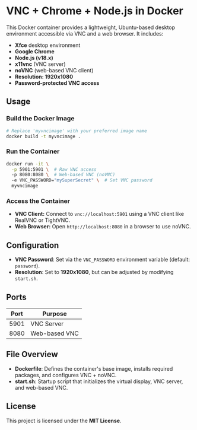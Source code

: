 # VNC + Chrome + Node.js in Docker

This Docker container provides a lightweight, Ubuntu-based desktop environment accessible via VNC and a web browser. It includes:

- **Xfce** desktop environment
- **Google Chrome**
- **Node.js (v18.x)**
- **x11vnc** (VNC server)
- **noVNC** (web-based VNC client)
- **Resolution: 1920x1080**
- **Password-protected VNC access**

## Usage

### Build the Docker Image

```sh
# Replace 'myvncimage' with your preferred image name
docker build -t myvncimage .
```

### Run the Container

```sh
docker run -it \
  -p 5901:5901 \  # Raw VNC access
  -p 8080:8080 \  # Web-based VNC (noVNC)
  -e VNC_PASSWORD="mySuperSecret" \  # Set VNC password
  myvncimage
```

### Access the Container

- **VNC Client:** Connect to `vnc://localhost:5901` using a VNC client like RealVNC or TightVNC.
- **Web Browser:** Open `http://localhost:8080` in a browser to use noVNC.

## Configuration

- **VNC Password**: Set via the `VNC_PASSWORD` environment variable (default: `password`).
- **Resolution**: Set to **1920x1080**, but can be adjusted by modifying `start.sh`.

## Ports

| Port  | Purpose          |
|-------|-----------------|
| 5901  | VNC Server      |
| 8080  | Web-based VNC   |

## File Overview

- **Dockerfile**: Defines the container's base image, installs required packages, and configures VNC + noVNC.
- **start.sh**: Startup script that initializes the virtual display, VNC server, and web-based VNC.

## License

This project is licensed under the **MIT License**.

